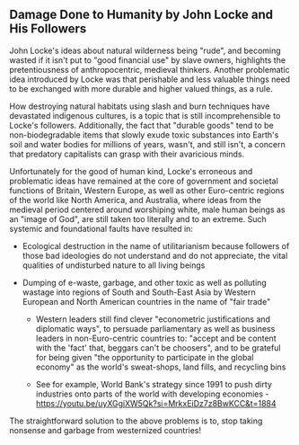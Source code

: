 ## Damage Done to Humanity by John Locke and His Followers 

John Locke's ideas about natural wilderness being "rude", and becoming wasted if it isn't put to "good financial use" by slave owners, highlights the pretentiousness of anthropocentric, medieval thinkers. Another problematic idea introduced by Locke was that perishable and less valuable things need to be exchanged with more durable and higher valued things, as a rule. 

How destroying natural habitats using slash and burn techniques have devastated indigenous cultures, is a topic that is still incomprehensible to Locke's followers. Additionally, the fact that "durable goods" tend to be non-biodegradable items that slowly exude toxic substances into Earth's soil and water bodies for millions of years, wasn't, and still isn't, a concern that predatory capitalists can grasp with their avaricious minds. 

Unfortunately for the good of human kind, Locke's erroneous and problematic ideas have remained at the core of government and societal functions of Britain, Western Europe, as well as other Euro-centric regions of the world like North America, and Australia, where ideas from the medieval period centered around worshiping white, male human beings as an "image of God", are still taken too literally and to an extreme. Such systemic and foundational faults have resulted in:

- Ecological destruction in the name of utilitarianism because followers of those bad ideologies do not understand and do not appreciate, the vital qualities of undisturbed nature to all living beings 

- Dumping of e-waste, garbage, and other toxic as well as polluting wastage into regions of South and South-East Asia by Western European and North American countries in the name of "fair trade"

    - Western leaders still find clever "econometric justifications and diplomatic ways", to persuade parliamentary as well as business leaders in non-Euro-centric countries to: "accept and be content with the 'fact' that, beggars can't be choosers", and to be grateful for being given "the opportunity to participate in the global economy" as the world's sweat-shops, land fills, and recycling bins 

    - See for example, World Bank's strategy since 1991 to push dirty industries onto parts of the world with developing economies - https://youtu.be/uyXGgiXW5Qk?si=MrkxEiDz7z8BwKCC&t=1884 


The straightforward solution to the above problems is to, stop taking nonsense and garbage from westernized countries! 

